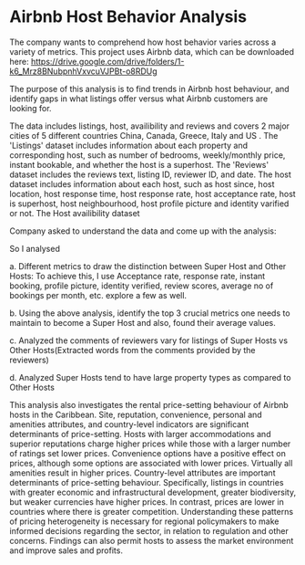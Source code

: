 # Airbnb Host Behavior Analysis
 The company wants to comprehend how host behavior varies across a variety of metrics.
 This project uses Airbnb data, which can be downloaded here: https://drive.google.com/drive/folders/1-k6_Mrz8BNubpnhVxvcuVJPBt-o8RDUg

The purpose of this analysis is to find trends in Airbnb host behaviour, and identify gaps in what listings offer versus what Airbnb customers are looking for.

The data includes listings, host, availibility and reviews and covers 2 major cities of 5 different countries China, Canada, Greece, Italy and US .
The 'Listings' dataset includes information about each property and corresponding host, such as number of bedrooms, weekly/monthly price, instant bookable, and whether the host is a superhost. The 'Reviews' dataset includes the reviews text, listing ID, reviewer ID, and date. The host dataset includes information about each host, such as host since, host location, host response time, host response rate, host acceptance rate, host is superhost, host neighbourhood, host profile picture and identity varified or not. The Host availibility dataset 

Company asked to understand the data and come up with the analysis:

So I analysed

a. Different metrics to draw the distinction between Super Host and Other Hosts:
To achieve this, I use Acceptance rate, response rate, instant booking, profile picture, identity verified, review scores, average no of bookings per month, etc. explore a few as well.

b. Using the above analysis, identify the top 3 crucial metrics one needs to maintain to become a Super Host and also, found their average values.

c. Analyzed the comments of reviewers vary for listings of Super Hosts vs Other Hosts(Extracted words from the comments provided by the reviewers)

d. Analyzed Super Hosts tend to have large property types as compared to Other Hosts

This analysis also investigates the rental price-setting behaviour of Airbnb hosts in the Caribbean. Site, reputation, convenience, personal and amenities attributes, and country-level indicators are significant determinants of price-setting. Hosts with larger accommodations and superior reputations charge higher prices while those with a larger number of ratings set lower prices. Convenience options have a positive effect on prices, although some options are associated with lower prices. Virtually all amenities result in higher prices. Country-level attributes are important determinants of price-setting behaviour. Specifically, listings in countries with greater economic and infrastructural development, greater biodiversity, but weaker currencies have higher prices. In contrast, prices are lower in countries where there is greater competition. Understanding these patterns of pricing heterogeneity is necessary for regional policymakers to make informed decisions regarding the sector, in relation to regulation and other concerns. Findings can also permit hosts to assess the market environment and improve sales and profits.
